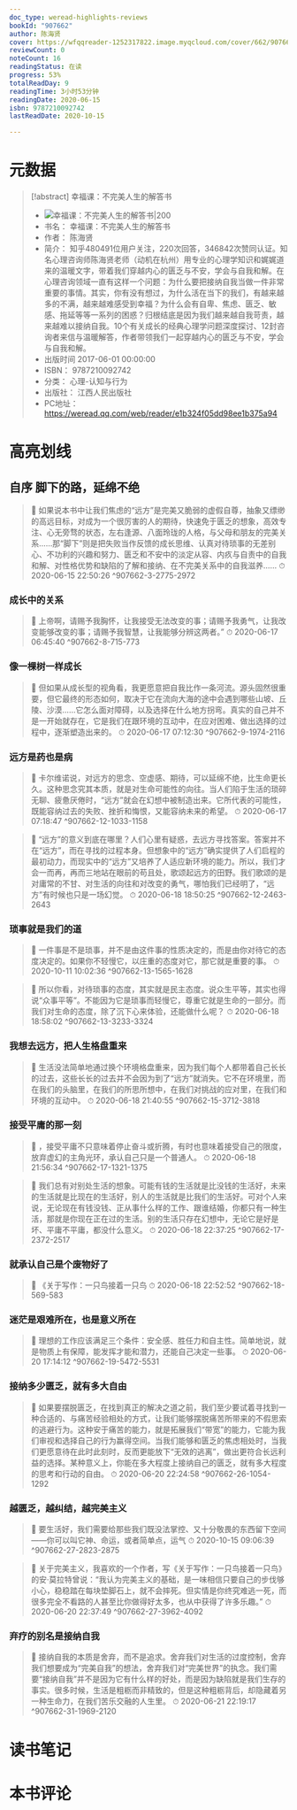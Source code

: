 ```yaml
---
doc_type: weread-highlights-reviews
bookId: "907662"
author: 陈海贤
cover: https://wfqqreader-1252317822.image.myqcloud.com/cover/662/907662/t7_907662.jpg
reviewCount: 0
noteCount: 16
readingStatus: 在读
progress: 53%
totalReadDay: 9
readingTime: 3小时53分钟
readingDate: 2020-06-15
isbn: 9787210092742
lastReadDate: 2020-10-15

---
```

# 元数据
> [!abstract] 幸福课：不完美人生的解答书
> - ![ 幸福课：不完美人生的解答书|200](https://wfqqreader-1252317822.image.myqcloud.com/cover/662/907662/t7_907662.jpg)
> - 书名： 幸福课：不完美人生的解答书
> - 作者： 陈海贤
> - 简介： 知乎480491位用户关注，220次回答，346842次赞同认证。知名心理咨询师陈海贤老师（动机在杭州）用专业的心理学知识和娓娓道来的温暖文字，带着我们穿越内心的匮乏与不安，学会与自我和解。在心理咨询领域一直有这样一个问题：为什么要把接纳自我当做一件非常重要的事情。其实，你有没有想过，为什么活在当下的我们，有越来越多的不满，越来越难感受到幸福？为什么会有自卑、焦虑、匮乏、敏感、拖延等等一系列的困惑？归根结底是因为我们越来越自我苛责，越来越难以接纳自我。10个有关成长的经典心理学问题深度探讨、12封咨询者来信与温暖解答，作者带领我们一起穿越内心的匮乏与不安，学会与自我和解。
> - 出版时间 2017-06-01 00:00:00
> - ISBN： 9787210092742
> - 分类： 心理-认知与行为
> - 出版社： 江西人民出版社
> - PC地址：https://weread.qq.com/web/reader/e1b324f05dd98ee1b375a94

# 高亮划线

## 自序 脚下的路，延绵不绝

> 📌 如果说本书中让我们焦虑的“远方”是完美又脆弱的虚假自尊，抽象又缥缈的高远目标，对成为一个很厉害的人的期待，快速免于匮乏的想象，高效专注、心无旁骛的状态，左右逢源、八面玲珑的人格，与父母和朋友的完美关系……那“脚下”则是把失败当作反馈的成长思维、认真对待琐事的无差别心、不功利的兴趣和努力、匮乏和不安中的淡定从容、内疚与自责中的自我和解、对性格优势和缺陷的了解和接纳、在不完美关系中的自我滋养…… 
> ⏱ 2020-06-15 22:50:26 ^907662-3-2775-2972

### 成长中的关系

> 📌 上帝啊，请赐予我胸怀，让我接受无法改变的事；请赐予我勇气，让我改变能够改变的事；请赐予我智慧，让我能够分辨这两者。” 
> ⏱ 2020-06-17 06:45:40 ^907662-8-715-773

### 像一棵树一样成长

> 📌 但如果从成长型的视角看，我更愿意把自我比作一条河流。源头固然很重要，但它最终的形态如何，取决于它在流向大海的途中会遇到哪些山坡、丘陵、沙漠……它怎么面对障碍，以及选择在什么地方拐弯。真实的自己并不是一开始就存在，它是我们在跟环境的互动中，在应对困难、做出选择的过程中，逐渐塑造出来的。 
> ⏱ 2020-06-17 07:12:30 ^907662-9-1974-2116

### 远方是药也是病

> 📌 卡尔维诺说，对远方的思念、空虚感、期待，可以延绵不绝，比生命更长久。这种思念究其本质，就是对生命可能性的向往。当人们陷于生活的琐碎无聊、疲惫厌倦时，“远方”就会在幻想中被制造出来。它所代表的可能性，既能容纳过去的失败、挫折和悔恨，又能容纳未来的希望。 
> ⏱ 2020-06-17 07:18:47 ^907662-12-1033-1158

> 📌 “远方”的意义到底在哪里？人们心里有疑惑，去远方寻找答案。答案并不在“远方”，而在寻找的过程本身。但想象中的“远方”确实提供了人们启程的最初动力，而现实中的“远方”又培养了人适应新环境的能力。所以，我们才会一而再，再而三地站在眼前的苟且处，歌颂起远方的田野。我们歌颂的是对庸常的不甘、对生活的向往和对改变的勇气，哪怕我们已经明了，“远方”有时候也只是一场幻觉。 
> ⏱ 2020-06-18 18:50:25 ^907662-12-2463-2643

### 琐事就是我们的道

> 📌 一件事是不是琐事，并不是由这件事的性质决定的，而是由你对待它的态度决定的。如果你不轻慢它，以庄重的态度对它，那它就是重要的事。 
> ⏱ 2020-10-11 10:02:36 ^907662-13-1565-1628

> 📌 所以你看，对待琐事的态度，其实就是民主态度。说众生平等，其实也得说“众事平等”。不能因为它是琐事而轻慢它，尊重它就是生命的一部分。而我们对生命的态度，除了沉下心来体验，还能做什么呢？ 
> ⏱ 2020-06-18 18:58:02 ^907662-13-3233-3324

### 我想去远方，把人生格盘重来

> 📌 生活没法简单地通过换个环境格盘重来，因为我们每个人都带着自己长长的过去，这些长长的过去并不会因为到了“远方”就消失。它不在环境里，而在我们的头脑里，在我们的所思所想中，在我们对挑战的应对里，在我们和环境的互动中。 
> ⏱ 2020-06-18 21:40:55 ^907662-15-3712-3818

### 接受平庸的那一刻

> 📌 ，接受平庸不只意味着停止奋斗或折腾，有时也意味着接受自己的限度，放弃虚幻的主角光环，承认自己只是一个普通人。 
> ⏱ 2020-06-18 21:56:34 ^907662-17-1321-1375

> 📌 我们总有对别处生活的想象。可能有钱的生活就是比没钱的生活好，未来的生活就是比现在的生活好，别人的生活就是比我们的生活好。可对个人来说，无论现在有钱没钱、正从事什么样的工作、跟谁结婚，你都只有一种生活，那就是你现在正在过的生活。别的生活只存在幻想中，无论它是好是坏、平庸不平庸，都没什么意义。 
> ⏱ 2020-06-18 22:37:25 ^907662-17-2372-2517

### 就承认自己是个废物好了

> 📌 《关于写作：一只鸟接着一只鸟 
> ⏱ 2020-06-18 22:52:52 ^907662-18-569-583

### 迷茫是艰难所在，也是意义所在

> 📌 理想的工作应该满足三个条件：安全感、胜任力和自主性。简单地说，就是物质上有保障，能发挥才能和潜力，还能自己决定一些事。 
> ⏱ 2020-06-20 17:14:12 ^907662-19-5472-5531

### 接纳多少匮乏，就有多大自由

> 📌 如果要摆脱匮乏，在找到真正的解决之道之前，我们至少要试着寻找到一种合适的、与痛苦经验相处的方式，让我们能够摆脱痛苦所带来的不假思索的逃避行为。这种安于痛苦的能力，就是拓展我们“带宽”的能力，它能为我们审视和选择自己的行为赢得空间。当我们能够和匮乏的焦虑相处时，当我们更愿意待在此时此刻时，反而更能放下“无效的逃离”，做出更符合长远利益的选择。某种意义上，你能在多大程度上接纳自己的匮乏，就有多大程度的思考和行动的自由。 
> ⏱ 2020-06-20 22:24:58 ^907662-26-1054-1292

### 越匮乏，越纠结，越完美主义

> 📌 要生活好，我们需要给那些我们既没法掌控、又十分敬畏的东西留下空间——你可以叫它神、命运，或者简单点，运气 
> ⏱ 2020-10-15 09:06:39 ^907662-27-2823-2875

> 📌 关于完美主义，我喜欢的一个作者，写《关于写作：一只鸟接着一只鸟》的安·莫拉特曾说：“我认为完美主义的基础，是一味相信只要自己的步伐够小心，稳稳踏在每块垫脚石上，就不会摔死。但实情是你终究难逃一死，而很多完全不看路的人甚至比你做得好太多，也从中获得了许多乐趣。” 
> ⏱ 2020-06-20 22:37:49 ^907662-27-3962-4092

### 弃疗的别名是接纳自我

> 📌 接纳自我的本质是舍弃，而不是追求。舍弃我们对生活的过度控制，舍弃我们想要成为“完美自我”的想法，舍弃我们对“完美世界”的执念。我们需要“接纳自我”并不是因为它有什么样的好处，而是因为缺陷就是我们生存的事实。很多时候，生活是粗粝而非精致的，但是这种粗粝背后，却隐藏着另一种生命力，在我们苦乐交融的人生里。 
> ⏱ 2020-06-21 22:19:17 ^907662-31-1969-2120

# 读书笔记

# 本书评论
